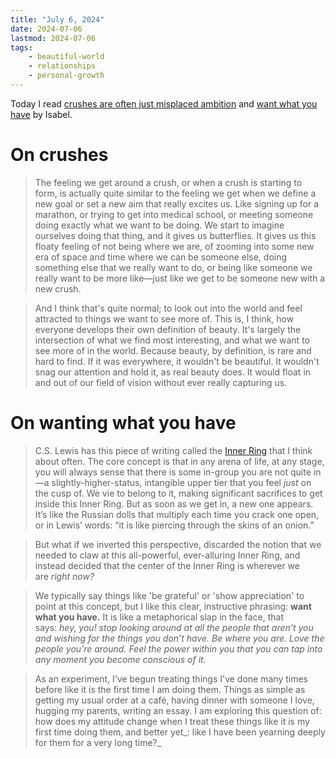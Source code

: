 ```yaml
---
title: "July 6, 2024"
date: 2024-07-06
lastmod: 2024-07-06
tags:
    - beautiful-world
    - relationships
    - personal-growth
---
```


Today I read [crushes are often just misplaced ambition](https://read.mindmine.xyz/p/crushes-are-often-just-misplaced) and [want what you have](https://read.mindmine.xyz/p/want) by Isabel.

# On crushes

> The feeling we get around a crush, or when a crush is starting to form, is actually quite similar to the feeling we get when we define a new goal or set a new aim that really excites us. Like signing up for a marathon, or trying to get into medical school, or meeting someone doing exactly what we want to be doing. We start to imagine ourselves doing that thing, and it gives us butterflies. It gives us this floaty feeling of not being where we are, of zooming into some new era of space and time where we can be someone else, doing something else that we really want to do, or being like someone we really want to be more like—just like we get to be someone new with a new crush.

> And I think that's quite normal; to look out into the world and feel attracted to things we want to see more of. This is, I think, how everyone develops their own definition of beauty. It's largely the intersection of what we find most interesting, and what we want to see more of in the world. Because beauty, by definition, is rare and hard to find. If it was everywhere, it wouldn't be beautiful. It wouldn't snag our attention and hold it, as real beauty does. It would float in and out of our field of vision without ever really capturing us.

# On wanting what you have

> C.S. Lewis has this piece of writing called the [Inner Ring](https://www.lewissociety.org/innerring/) that I think about often. The core concept is that in any arena of life, at any stage, you will always sense that there is some in-group you are not quite in—a slightly-higher-status, intangible upper tier that you feel _just_ on the cusp of. We vie to belong to it, making significant sacrifices to get inside this Inner Ring. But as soon as we get in, a new one appears. It’s like the Russian dolls that multiply each time you crack one open, or in Lewis’ words: “it is like piercing through the skins of an onion.”

> But what if we inverted this perspective, discarded the notion that we needed to claw at this all-powerful, ever-alluring Inner Ring, and instead decided that the center of the Inner Ring is wherever we are _right now?_

> We typically say things like 'be grateful' or 'show appreciation' to point at this concept, but I like this clear, instructive phrasing: **want what you have.** It is like a metaphorical slap in the face, that says: _hey, you! stop looking around at all the people that aren’t you and wishing for the things you don’t have. Be where you are. Love the people you’re around. Feel the power within you that you can tap into any moment you become conscious of it._

> As an experiment, I’ve begun treating things I've done many times before like it is the first time I am doing them. Things as simple as getting my usual order at a café, having dinner with someone I love, hugging my parents, writing an essay. I am exploring this question of: how does my attitude change when I treat these things like it is my first time doing them, and better yet_: like I have been yearning deeply for them for a very long time?_
